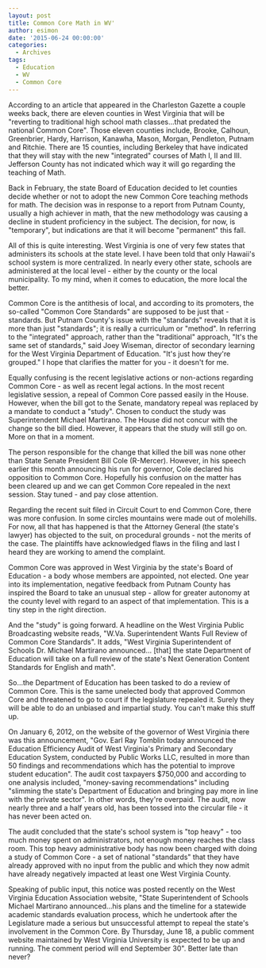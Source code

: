 ```yaml
---
layout: post
title: Common Core Math in WV'
author: esimon
date: '2015-06-24 00:00:00'
categories:
  - Archives
tags:
  - Education
  - WV
  - Common Core
---
```

According to an article that appeared in the Charleston Gazette a couple weeks back, there are eleven counties in West Virginia that will be "reverting to traditional high school math classes...that predated the national Common Core". Those eleven counties include, Brooke, Calhoun, Greenbrier, Hardy, Harrison, Kanawha, Mason, Morgan, Pendleton, Putnam and Ritchie. There are 15 counties, including Berkeley that have indicated that they will stay with the new "integrated" courses of Math I, II and III. Jefferson County has not indicated which way it will go regarding the teaching of Math. 

Back in February, the state Board of Education decided to let counties decide whether or not to adopt the new Common Core teaching methods for math. The decision was in response to a report from Putnam County, usually a high achiever in math, that the new methodology was causing a decline in student proficiency in the subject. The decision, for now, is "temporary", but indications are that it will become "permanent" this fall. 

All of this is quite interesting. West Virginia is one of very few states that administers its schools at the state level. I have been told that only Hawaii's school system is more centralized. In nearly every other state, schools are administered at the local level - either by the county or the local municipality. To my mind, when it comes to education, the more local the better. 

Common Core is the antithesis of local, and according to its promoters, the so-called "Common Core Standards" are supposed to be just that - standards. But Putnam County's issue with the "standards" reveals that it is more than just "standards"; it is really a curriculum or "method". In referring to the "integrated" approach, rather than the "traditional" approach, "It's the same set of standards," said Joey Wiseman, director of secondary learning for the West Virginia Department of Education. "It's just how they're grouped." I hope that clarifies the matter for you - it doesn't for me. 

Equally confusing is the recent legislative actions or non-actions regarding Common Core - as well as recent legal actions. In the most recent legislative session, a repeal of Common Core passed easily in the House. However, when the bill got to the Senate, mandatory repeal was replaced by a mandate to conduct a "study". Chosen to conduct the study was Superintendent Michael Martirano. The House did not concur with the change so the bill died. However, it appears that the study will still go on. More on that in a moment.

The person responsible for the change that killed the bill was none other than State Senate President Bill Cole (R-Mercer). However, in his speech earlier this month announcing his run for governor, Cole declared his opposition to Common Core. Hopefully his confusion on the matter has been cleared up and we can get Common Core repealed in the next session. Stay tuned - and pay close attention. 

Regarding the recent suit filed in Circuit Court to end Common Core, there was more confusion. In some circles mountains were made out of molehills. For now, all that has happened is that the Attorney General (the state's lawyer) has objected to the suit, on procedural grounds - not the merits of the case. The plaintiffs have acknowledged flaws in the filing and last I heard they are working to amend the complaint. 

Common Core was approved in West Virginia by the state's Board of Education - a body whose members are appointed, not elected. One year into its implementation, negative feedback from Putnam County has inspired the Board to take an unusual step - allow for greater autonomy at the county level with regard to an aspect of that implementation. This is a tiny step in the right direction. 

And the "study" is going forward. A headline on the West Virginia Public Broadcasting website reads, "W.Va. Superintendent Wants Full Review of Common Core Standards". It adds, "West Virginia Superintendent of Schools Dr. Michael Martirano announced… [that] the state Department of Education will take on a full review of the state's Next Generation Content Standards for English and math". 

So…the Department of Education has been tasked to do a review of Common Core. This is the same unelected body that approved Common Core and threatened to go to court if the legislature repealed it. Surely they will be able to do an unbiased and impartial study. You can't make this stuff up. 

On January 6, 2012, on the website of the governor of West Virginia there was this announcement, "Gov. Earl Ray Tomblin today announced the Education Efficiency Audit of West Virginia's Primary and Secondary Education System, conducted by Public Works LLC, resulted in more than 50 findings and recommendations which has the potential to improve student education". The audit cost taxpayers $750,000 and according to one analysis included, "money-saving recommendations" including "slimming the state's Department of Education and bringing pay more in line with the private sector". In other words, they're overpaid. The audit, now nearly three and a half years old, has been tossed into the circular file - it has never been acted on. 

The audit concluded that the state's school system is "top heavy" - too much money spent on administrators, not enough money reaches the class room. This top heavy administrative body has now been charged with doing a study of Common Core - a set of national "standards" that they have already approved with no input from the public and which they now admit have already negatively impacted at least one West Virginia County. 

Speaking of public input, this notice was posted recently on the West Virginia Education Association website, "State Superintendent of Schools Michael Martirano announced…his plans and the timeline for a statewide academic standards evaluation process, which he undertook after the Legislature made a serious but unsuccessful attempt to repeal the state's involvement in the Common Core. By Thursday, June 18, a public comment website maintained by West Virginia University is expected to be up and running. The comment period will end September 30". Better late than never?

